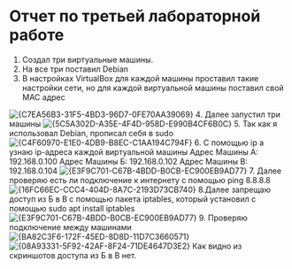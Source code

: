 # Отчет по третьей лабораторной работе 
1. Создал три виртуальные машины. 
2. На все три поставил Debian 
3. В настройках VirtualBox для каждой машины проставил такие настройки сети, но для каждой виртуальной машины поставил свой MAC адрес

![{C7EA56B3-31F5-4BD3-96D7-0FE70AA39069}](https://github.com/user-attachments/assets/77ea60c4-3555-468a-9358-d4c0e16aea06)
4. Далее запустил три машины 
![{5C5A302D-A35E-4F4D-958D-E990B4CF6B0C}](https://github.com/user-attachments/assets/a5592bc7-7e61-46e1-b403-d56aaff17b30)
5. Так как я использовал Debian, прописал себя в sudo
![{C4F60970-E1E0-4DB9-B8EC-C1AA194C794F}](https://github.com/user-attachments/assets/40acd061-e32f-48b6-9f47-611f983470fd)
6. С помощью ip a узнаю ip-адреса каждой виртуальной машины
Адрес Машины А: 192.168.0.100
Адрес Машины Б: 192.168.0.102
Адрес Машины В: 192.168.0.104
![{E3F9C701-C67B-4BDD-B0CB-EC900EB9AD77}](https://github.com/user-attachments/assets/4da0f9c8-fb75-46b7-9af4-a6ab01e9357d)
7. Далее проверяю есть ли подключение к интернету с помощью ping 8.8.8.8
![{16FC66EC-CCC4-404D-8A7C-2193D73CB740}](https://github.com/user-attachments/assets/f8bd200a-c2fc-40f1-9040-9a4f68db9347)
8.Далее запрещаю доступ из Б в В с помощью пакета iptables, который установил с помощью sudo apt install iptables
![{E3F9C701-C67B-4BDD-B0CB-EC900EB9AD77}](https://github.com/user-attachments/assets/8cdae037-842c-48b5-a7f7-58b973c23246)
9. Проверяю подключение между машинами 
![{BA82C3F6-172F-45ED-8D8D-11D7C3660571}](https://github.com/user-attachments/assets/0033d885-0822-459b-be70-ac5371907a76)
![{08A93331-5F92-42AF-8F24-71DE4647D3E2}](https://github.com/user-attachments/assets/4f7654bd-1fa7-4bf1-8d18-e80875720662)
Как видно из скриншотов доступа из Б в В нет. 

